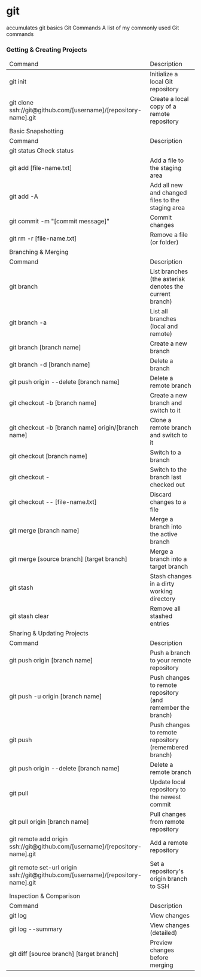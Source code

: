 # git
accumulates git basics
Git Commands
A list of my commonly used Git commands
<html>
    <body>
<h3>Getting & Creating Projects</h3>
<table>
    <thead>
        <td>Command</td><td>Description</td>
    </thead>
    <tbody>
    <tr><td>git init</td><td>Initialize a local Git repository</td></tr>
    <tr><td>git clone ssh://git@github.com/[username]/[repository-name].git</td><td>Create a local copy of a remote repository</td></tr>
    <tr><td>Basic Snapshotting</td><td></td><tr>
    <tr><td>Command</td><td>Description</td></tr>
<tr><td>git status 	Check status</td></tr>
<tr><td>git add [file-name.txt]</td><td> 	Add a file to the staging area</td></tr>
<tr><td>git add -A </td><td>	Add all new and changed files to the staging area</td></tr>
<tr><td>git commit -m "[commit message]" </td><td>	Commit changes</td></tr>
<tr><td>git rm -r [file-name.txt] </td><td>	Remove a file (or folder)</td></tr>
        <tr><td>Branching & Merging</td><td></td></tr>
<tr><td>Command </td><td>	Description</td></tr>
<tr><td>git branch </td><td>	List branches (the asterisk denotes the current branch)</td></tr>
<tr><td>git branch -a 	</td><td>List all branches (local and remote)</td></tr>
<tr><td>git branch [branch name] </td><td>	Create a new branch</td></tr>
<tr><td>git branch -d [branch name] </td><td>	Delete a branch</td></tr>
<tr><td>git push origin --delete [branch name] </td><td>	Delete a remote branch</td></tr>
<tr><td>git checkout -b [branch name] </td><td>	Create a new branch and switch to it</td></tr>
<tr><td>git checkout -b [branch name] origin/[branch name] </td><td>	Clone a remote branch and switch to it</td></tr>
<tr><td>git checkout [branch name] </td><td>	Switch to a branch</td></tr>
<tr><td>git checkout - 	</td><td>Switch to the branch last checked out</td></tr>
<tr><td>git checkout -- [file-name.txt] </td><td>	Discard changes to a file</td></tr>
<tr><td>git merge [branch name] </td><td>	Merge a branch into the active branch</td></tr>
<tr><td>git merge [source branch] [target branch] </td><td>	Merge a branch into a target branch</td></tr>
<tr><td>git stash 	</td><td>Stash changes in a dirty working directory</td></tr>
<tr><td>git stash clear </td><td>	Remove all stashed entries</td></tr>
        <tr><td>Sharing & Updating Projects</td><td></td></tr>
<tr><td>Command </td><td>	Description</td></tr>
<tr><td>git push origin [branch name] </td><td>	Push a branch to your remote repository</td></tr>
<tr><td>git push -u origin [branch name] </td><td>	Push changes to remote repository (and remember the branch)</td></tr>
<tr><td>git push 	</td><td>Push changes to remote repository (remembered branch)</td></tr>
<tr><td>git push origin --delete [branch name]</td><td> 	Delete a remote branch</td></tr>
<tr><td>git pull 	</td><td>Update local repository to the newest commit</td></tr>
<tr><td>git pull origin [branch name]</td><td> 	Pull changes from remote repository</td></tr>
<tr><td>git remote add origin ssh://git@github.com/[username]/[repository-name].git </td><td>	Add a remote repository</td></tr>
<tr><td>git remote set-url origin ssh://git@github.com/[username]/[repository-name].git </td><td>	Set a repository's origin branch to SSH</td></tr>
        <tr><td>Inspection & Comparison</td><td></td></tr>
<tr><td>Command </td><td>	Description</td></tr>
<tr><td>git log </td><td>	View changes</td></tr>
<tr><td>git log --summary </td><td>	View changes (detailed)</td></tr>
<tr><td>git diff [source branch] [target branch] 	</td><td>Preview changes before merging</td></tr>
    </tbody>
    <thead>
        </body>   </html>
